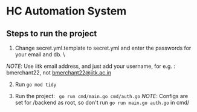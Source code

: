 # HC Automation System

## Steps to run the project

1. Change secret.yml.template to secret.yml and enter the passwords for your email and db. \

*NOTE*: Use iitk email address, and just add your username, for e.g. : bmerchant22, not bmerchant22@iitk.ac.in

2. Run ```go mod tidy```

3. Run the project:
``` go run cmd/main.go cmd/auth.go```
*NOTE*: Configs are set for /backend as root, so don't run ```go run main.go auth.go``` in cmd/